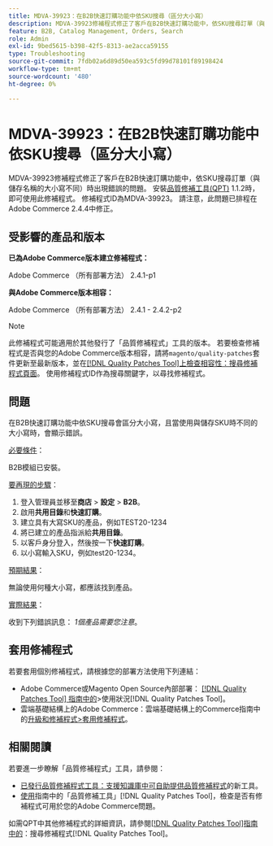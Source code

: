 ```yaml
---
title: MDVA-39923：在B2B快速訂購功能中依SKU搜尋（區分大小寫）
description: MDVA-39923修補程式修正了客戶在B2B快速訂購功能中，依SKU搜尋訂單（與儲存名稱的大小寫不同）時出現錯誤的問題。 安裝[Quality Patches Tool (QPT)](https://experienceleague.adobe.com/en/docs/commerce-operations/tools/quality-patches-tool/quality-patches-tool-to-self-serve-quality-patches) 1.1.2時，即可使用此修補程式。 修補程式ID為MDVA-39923。 請注意，此問題已排程在Adobe Commerce 2.4.4中修正。
feature: B2B, Catalog Management, Orders, Search
role: Admin
exl-id: 9bed5615-b398-42f5-8313-ae2acca59155
type: Troubleshooting
source-git-commit: 7fdb02a6d89d50ea593c5fd99d78101f89198424
workflow-type: tm+mt
source-wordcount: '480'
ht-degree: 0%

---
```


# MDVA-39923：在B2B快速訂購功能中依SKU搜尋（區分大小寫）

MDVA-39923修補程式修正了客戶在B2B快速訂購功能中，依SKU搜尋訂單（與儲存名稱的大小寫不同）時出現錯誤的問題。 安裝[品質修補工具(QPT)](https://experienceleague.adobe.com/en/docs/commerce-operations/tools/quality-patches-tool/quality-patches-tool-to-self-serve-quality-patches) 1.1.2時，即可使用此修補程式。 修補程式ID為MDVA-39923。 請注意，此問題已排程在Adobe Commerce 2.4.4中修正。

## 受影響的產品和版本

**已為Adobe Commerce版本建立修補程式：**

Adobe Commerce （所有部署方法） 2.4.1-p1

**與Adobe Commerce版本相容：**

Adobe Commerce （所有部署方法） 2.4.1 - 2.4.2-p2

>[!NOTE]
>
>此修補程式可能適用於其他發行了「品質修補程式」工具的版本。 若要檢查修補程式是否與您的Adobe Commerce版本相容，請將`magento/quality-patches`套件更新至最新版本，並在[[!DNL Quality Patches Tool]上檢查相容性：搜尋修補程式頁面](https://experienceleague.adobe.com/en/docs/commerce-operations/tools/quality-patches-tool/quality-patches-tool-to-self-serve-quality-patches)。 使用修補程式ID作為搜尋關鍵字，以尋找修補程式。

## 問題

在B2B快速訂購功能中依SKU搜尋會區分大小寫，且當使用與儲存SKU時不同的大小寫時，會顯示錯誤。

<u>必要條件</u>：

B2B模組已安裝。

<u>要再現的步驟</u>：

1. 登入管理員並移至&#x200B;**商店** > **設定** > **B2B**。
1. 啟用&#x200B;**共用目錄**&#x200B;和&#x200B;**快速訂購**。
1. 建立具有大寫SKU的產品，例如TEST20-1234
1. 將已建立的產品指派給&#x200B;**共用目錄**。
1. 以客戶身分登入，然後按一下&#x200B;**快速訂購**。
1. 以小寫輸入SKU，例如test20-1234。

<u>預期結果</u>：

無論使用何種大小寫，都應該找到產品。

<u>實際結果</u>：

收到下列錯誤訊息： *1個產品需要您注意*。

## 套用修補程式

若要套用個別修補程式，請根據您的部署方法使用下列連結：

* Adobe Commerce或Magento Open Source內部部署： [[!DNL Quality Patches Tool] 指南中的](/help/tools/quality-patches-tool/usage.md)>使用狀況[!DNL Quality Patches Tool]。
* 雲端基礎結構上的Adobe Commerce：雲端基礎結構上的Commerce指南中的[升級和修補程式>套用修補程式](https://experienceleague.adobe.com/docs/commerce-cloud-service/user-guide/develop/upgrade/apply-patches.html)。

## 相關閱讀

若要進一步瞭解「品質修補程式」工具，請參閱：

* [已發行品質修補程式工具：支援知識庫中可自助提供品質修補程式](https://experienceleague.adobe.com/en/docs/commerce-operations/tools/quality-patches-tool/quality-patches-tool-to-self-serve-quality-patches)的新工具。
* [使用](/help/tools/quality-patches-tool/patches-available-in-qpt/check-patch-for-magento-issue-with-magento-quality-patches.md)指南中的「品質修補工具」[!DNL Quality Patches Tool]，檢查是否有修補程式可用於您的Adobe Commerce問題。

如需QPT中其他修補程式的詳細資訊，請參閱[[!DNL Quality Patches Tool]指南中的](https://experienceleague.adobe.com/tools/commerce-quality-patches/index.html)：搜尋修補程式[!DNL Quality Patches Tool]。
